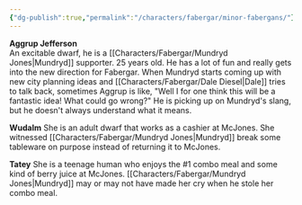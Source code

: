 ```yaml
---
{"dg-publish":true,"permalink":"/characters/fabergar/minor-fabergans/"}
---
```


**Aggrup Jefferson**  
An excitable dwarf, he is a [[Characters/Fabergar/Mundryd Jones\|Mundryd]] supporter. 25 years old. He has a lot of fun and really gets into the new direction for Fabergar. When Mundryd starts coming up with new city planning ideas and [[Characters/Fabergar/Dale Diesel\|Dale]] tries to talk back, sometimes Aggrup is like, "Well I for one think this will be a fantastic idea! What could go wrong?" He is picking up on Mundryd's slang, but he doesn't always understand what it means.

**Wudalm**
She is an adult dwarf that works as a cashier at McJones. She witnessed [[Characters/Fabergar/Mundryd Jones\|Mundryd]] break some tableware on purpose instead of returning it to McJones.

**Tatey**
She is a teenage human who enjoys the #1 combo meal and some kind of berry juice at McJones. [[Characters/Fabergar/Mundryd Jones\|Mundryd]] may or may not have made her cry when he stole her combo meal.
